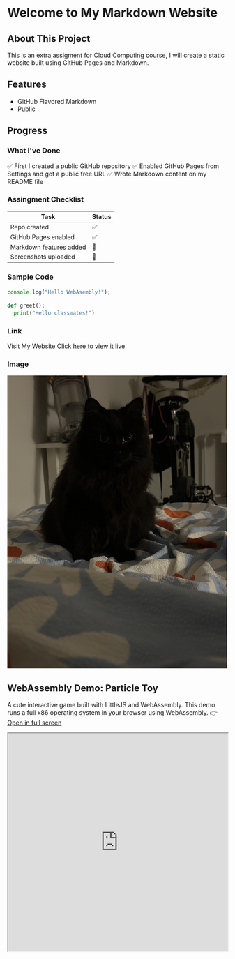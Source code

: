 # Welcome to My Markdown Website

## About This Project
This is an extra assigment for Cloud Computing course, I will create a static website built using GitHub Pages and Markdown. 

## Features
- GitHub Flavored Markdown
- Public

## Progress
### What I've Done
✅  First I created a public GitHub repository
✅  Enabled GitHub Pages from Settings and got a public free URL
✅  Wrote Markdown content on my README file

### Assingment Checklist
| Task                      | Status |
|--------------------------|--------|
| Repo created             | ✅     |
| GitHub Pages enabled     | ✅     |
| Markdown features added  | 🔄     |
| Screenshots uploaded     | 🔄     |

### Sample Code
```javascript 
console.log("Hello WebAsembly!");
```

```python
def greet():
  print("Hello classmates!")
```

### Link
Visit My Website
[Click here to view it live](https://tecnopistacho.github.io/markdown-website/)


### Image
![Random Image](mochi.png)


## WebAssembly Demo: Particle Toy

A cute interactive game built with LittleJS and WebAssembly. 
This demo runs a full x86 operating system in your browser using WebAssembly.
👉 [Open in full screen](https://killedbyapixel.github.io/LittleJS/examples/particleToy.html)

<iframe src="https://killedbyapixel.github.io/LittleJS/examples/particleToy.html" width="100%" height="500px" title="Particle Toy"></iframe>


